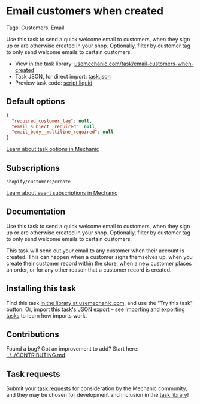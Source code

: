 # Email customers when created

Tags: Customers, Email

Use this task to send a quick welcome email to customers, when they sign up or are otherwise created in your shop. Optionally, filter by customer tag to only send welcome emails to certain customers.

* View in the task library: [usemechanic.com/task/email-customers-when-created](https://usemechanic.com/task/email-customers-when-created)
* Task JSON, for direct import: [task.json](../../tasks/email-customers-when-created.json)
* Preview task code: [script.liquid](./script.liquid)

## Default options

```json
{
  "required_customer_tag": null,
  "email_subject__required": null,
  "email_body__multiline_required": null
}
```

[Learn about task options in Mechanic](https://docs.usemechanic.com/article/471-task-options)

## Subscriptions

```liquid
shopify/customers/create
```

[Learn about event subscriptions in Mechanic](https://docs.usemechanic.com/article/408-subscriptions)

## Documentation

Use this task to send a quick welcome email to customers, when they sign up or are otherwise created in your shop. Optionally, filter by customer tag to only send welcome emails to certain customers.

This task will send out your email to any customer when their account is created. This can happen when a customer signs themselves up, when you create their customer record within the store, when a new customer places an order, or for any other reason that a customer record is created.

## Installing this task

Find this task [in the library at usemechanic.com](https://usemechanic.com/task/email-customers-when-created), and use the "Try this task" button. Or, import [this task's JSON export](../../tasks/email-customers-when-created.json) – see [Importing and exporting tasks](https://docs.usemechanic.com/article/505-importing-and-exporting-tasks) to learn how imports work.

## Contributions

Found a bug? Got an improvement to add? Start here: [../../CONTRIBUTING.md](../../CONTRIBUTING.md).

## Task requests

Submit your [task requests](https://mechanic.canny.io/task-requests) for consideration by the Mechanic community, and they may be chosen for development and inclusion in the [task library](https://tasks.mechanic.dev/)!
